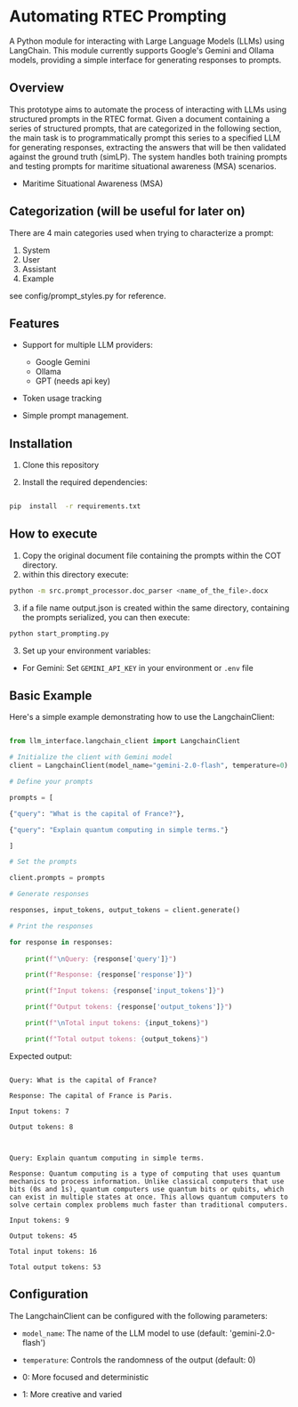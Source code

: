 
#  Automating RTEC Prompting

  

A Python module for interacting with Large Language Models (LLMs) using LangChain. This module currently supports Google's Gemini and Ollama models, providing a simple interface for generating responses to prompts.

  ## Overview
  This prototype aims to automate the process of interacting with LLMs using structured prompts in the RTEC format. Given a document containing a series of structured prompts, that are categorized in the following section, the main task is to programmatically prompt this series to a specified LLM for generating responses, extracting the answers that will be then validated against the ground truth (simLP). The system handles both training prompts and testing prompts for maritime situational awareness (MSA) scenarios.

-   Maritime Situational Awareness (MSA)

## Categorization (will be useful for later on)
There are 4 main categories used when trying to characterize a prompt:
1. System
2. User
3. Assistant
4. Example

see config/prompt_styles.py for reference.

## Features

  

- Support for multiple LLM providers:

	- Google Gemini
	- Ollama
	- GPT (needs api key)

- Token usage tracking

- Simple prompt management.

  

## Installation

  

1. Clone this repository

2. Install the required dependencies:

```bash

pip  install  -r requirements.txt

```
## How to execute
1.   Copy the original document file containing the prompts within the COT directory. 
2. within this directory execute: 
```bash
python -m src.prompt_processor.doc_parser <name_of_the_file>.docx
```
3. if a file name output.json is created within the same directory, containing the prompts serialized, you can then execute:
```bash
python start_prompting.py
```
  

3. Set up your environment variables:

- For Gemini: Set `GEMINI_API_KEY` in your environment or `.env` file

  

## Basic Example

  

Here's a simple example demonstrating how to use the LangchainClient:
```python

from llm_interface.langchain_client import LangchainClient

# Initialize the client with Gemini model
client = LangchainClient(model_name="gemini-2.0-flash", temperature=0)

# Define your prompts

prompts = [

{"query": "What is the capital of France?"},

{"query": "Explain quantum computing in simple terms."}

]

# Set the prompts

client.prompts = prompts

# Generate responses

responses, input_tokens, output_tokens = client.generate()

# Print the responses

for response in responses:
	
	print(f"\nQuery: {response['query']}")

	print(f"Response: {response['response']}")

	print(f"Input tokens: {response['input_tokens']}")

	print(f"Output tokens: {response['output_tokens']}")

	print(f"\nTotal input tokens: {input_tokens}")

	print(f"Total output tokens: {output_tokens}")

```

  

Expected output:

```

Query: What is the capital of France?

Response: The capital of France is Paris.

Input tokens: 7

Output tokens: 8

  

Query: Explain quantum computing in simple terms.

Response: Quantum computing is a type of computing that uses quantum mechanics to process information. Unlike classical computers that use bits (0s and 1s), quantum computers use quantum bits or qubits, which can exist in multiple states at once. This allows quantum computers to solve certain complex problems much faster than traditional computers.

Input tokens: 9

Output tokens: 45

Total input tokens: 16

Total output tokens: 53

```

  

## Configuration

The LangchainClient can be configured with the following parameters:

  

-  `model_name`: The name of the LLM model to use (default: 'gemini-2.0-flash')

-  `temperature`: Controls the randomness of the output (default: 0)

- 0: More focused and deterministic

- 1: More creative and varied